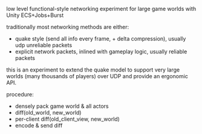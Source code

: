 low level functional-style networking experiment for large game worlds with Unity ECS+Jobs+Burst

traditionally most networking methods are either:
- quake style (send all info every frame, + delta compression), usually udp unreliable packets
- explicit network packets, inlined with gameplay logic, usually reliable packets

this is an experiment to extend the quake model to support very large worlds (many thousands of players) over UDP and provide an ergonomic API.


procedure:
- densely pack game world & all actors
- diff(old_world, new_world)
- per-client diff(old_client_view, new_world)
- encode & send diff